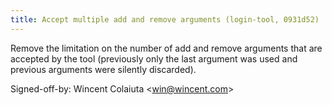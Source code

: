 ```yaml
---
title: Accept multiple add and remove arguments (login-tool, 0931d52)
---
```


Remove the limitation on the number of add and remove arguments that are accepted by the tool (previously only the last argument was used and previous arguments were silently discarded).

Signed-off-by: Wincent Colaiuta &lt;win@wincent.com&gt;
